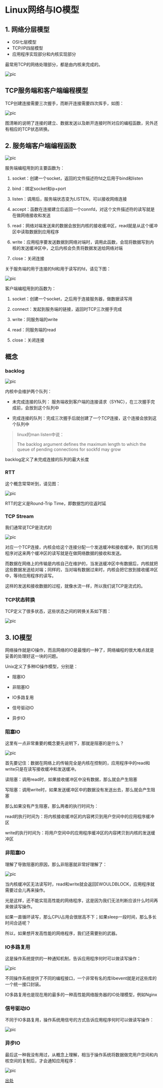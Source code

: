 # Linux网络与IO模型

## 1. 网络分层模型

- OSI七层模型
- TCP/IP四层模型
- 应用程序实现部分和内核实现部分

最常用TCP的网络处理部分，都是由内核来完成的。

![pic](https://raw.githubusercontent.com/krircc/krircc.github.io/master/imgs/blog/net-programming/net-7.webp)

## TCP服务端和客户端编程模型

TCP创建连接需要三次握手，而断开连接需要四次挥手，如图：

![pic](https://raw.githubusercontent.com/krircc/krircc.github.io/master/imgs/blog/net-programming/net-bs.webp)

图清晰的说明了连接的建立、数据发送以及断开连接时所对应的编程函数，另外还有相应的TCP状态转换。

## 2. 服务端客户端编程函数

![pic](https://raw.githubusercontent.com/krircc/krircc.github.io/master/imgs/blog/net-programming/func.webp)

服务端编程用到的主要函数为：

1. socket：创建一个socket，返回的文件描述符fd之后用于bind和listen

2. bind：绑定socket和ip+port

3. listen：调用后，服务端状态变为LISTEN，可以接收网络连接

4. accept：函数在连接建立后返回一个connfd，对这个文件描述符的读写就是在做网络接收和发送

5. read：网络对端发送来的数据会放到内核的接收缓冲区，read就是从这个缓冲区中读取数据到应用程序

6. write：应用程序要发送数据到网络对端时，调用此函数，会现将数据写到内核的发送缓冲区中，之后内核会负责将数据发送给网络对端

7. close：关闭连接

关于服务端的用于连接的fd和用于读写的fd，请见下图：

![pic](https://raw.githubusercontent.com/krircc/krircc.github.io/master/imgs/blog/net-programming/bs.webp)

客户端编程用到的函数为：

1. socket：创建一个socket，之后用于连接服务器，做数据读写用

2. connect：发起到服务端的链接，返回时TCP三次握手完成

3. write：同服务端的write

4. read：同服务端的read

5. close：关闭连接

## 概念

### backlog

![pic](https://raw.githubusercontent.com/krircc/krircc.github.io/master/imgs/blog/net-programming/backlog.webp)

内核中会维护两个队列：

- 未完成连接的队列： 服务端收到客户端的连接请求（SYNC），在三次握手完成前，会放到这个队列中

- 完成连接的队列：完成三次握手后就创建了一个TCP连接，这个连接会放到这个队列中

>linux的man listen中说：
>
>The  backlog  argument defines the maximum length to which the queue of pending connections for sockfd may grow

backlog定义了未完成连接的队列的最大长度

### RTT

这个概念常常听到，请见图：

![pic](https://raw.githubusercontent.com/krircc/krircc.github.io/master/imgs/blog/net-programming/rtt.webp)

RTT的定义是Round-Trip Time，即数据包的往返时延

### TCP Stream

我们通常说TCP是流式的

![pic](https://raw.githubusercontent.com/krircc/krircc.github.io/master/imgs/blog/net-programming/stream.webp)

对应一个TCP连接，内核会给这个连接分配一个发送缓冲和接收缓冲，我们的应用程序对这来两个缓冲区的读写就是在做网络数据的接收和发送。

而数据在网络上的传输是内核自己在维护的，当发送缓冲区中有数据后，内核就把这些数据发送给对端；同样的，当对端有数据过来时，内核会把它放到接收缓冲区中，等待应用程序的读写。

这样的发送和接收数据的过程，就像水流一样，所以我们说TCP是流式的。

### TCP状态转换

TCP定义了很多状态，这些状态之间的转换关系如下图：

![pic](https://raw.githubusercontent.com/krircc/krircc.github.io/master/imgs/blog/net-programming/tcp.webp)

## 3. IO模型

网络操作就是IO操作，而且网络的IO是最慢的一种了，网络编程的很大难点就是妥善的处理好这一块的问题。

Unix定义了多种IO操作模型，分别是：


- 阻塞IO

- 非阻塞IO

- IO多路复用

- 信号驱动IO

- 异步IO

### 阻塞IO

这里有一点非常重要的概念要先说明下，那就是阻塞的是什么？

![pic](https://raw.githubusercontent.com/krircc/krircc.github.io/master/imgs/blog/net-programming/blockio.webp)

首先要记住：数据在网络上的传输完全是内核在控制的，应用程序中的read和write只是在读写接收缓冲和发送缓冲。

读阻塞：调用read时，如果接收缓冲区中没有数据，那么就会产生阻塞

写阻塞：调用write时，如果发送缓冲区中的数据没有发送出去，那么就会产生阻塞

那么如果没有产生阻塞，那么两者的执行时间为：

read的执行时间为：将内核接收缓冲区的内容拷贝到用户空间中的应用程序缓冲区

write的执行时间为：将用户空间中的应用程序缓冲区的内容拷贝到内核的发送缓冲区

### 非阻塞IO

理解了导致阻塞的原因，那么非阻塞就非常好理解了：

![pic](https://raw.githubusercontent.com/krircc/krircc.github.io/master/imgs/blog/net-programming/noblackio.webp)

当内核缓冲区无法读写时，read和write就会返回EWOULDBLOCK，应用程序就需要过会儿再来操作。

光是这样，还不能实现高性能的网络程序，这是因为我们无法判断应该什么时间再来做读写操作。

如果一直循环读写，那么CPU占用会很居高不下；如果sleep一段时间，那么多长时间合适呢？

所以，如果想开发高性能的网络程序，我们还需要别的武器。

### IO多路复用

这是操作系统提供的一种通知机制，告诉应用程序何时可以做读写操作：

![pic](https://raw.githubusercontent.com/krircc/krircc.github.io/master/imgs/blog/net-programming/iofuyong.webp)

不同操作系统提供了不同的编程接口，一个非常有名的库libevent就是对这些库的一个统一接口封装。

IO多路复用也是现在用的最多的一种高性能网络服务器的IO处理模型，例如Nginx

### 信号驱动IO

不同于IO多路复用，操作系统用信号的方式告诉应用程序何时可以做读写操作：

![pic](https://raw.githubusercontent.com/krircc/krircc.github.io/master/imgs/blog/net-programming/signio.webp)

### 异步IO

最后这一种我没有用过，从概念上理解，相当于操作系统将数据做完用户空间和内核空间的复制后，才会通知应用程序：

![pic](https://raw.githubusercontent.com/krircc/krircc.github.io/master/imgs/blog/net-programming/asyncio.webp)

[出处](https://mp.weixin.qq.com/s/zqUTjkQA9ClIBe7VuSbvjw?utm_source=tuicool&utm_medium=referral)